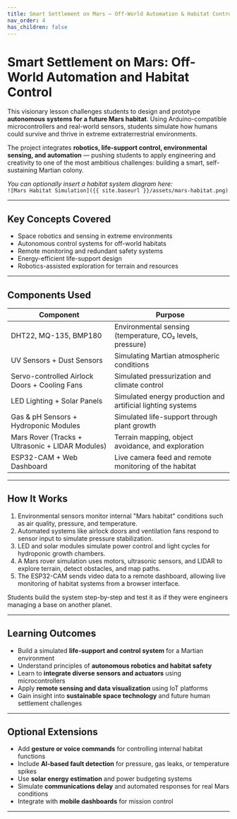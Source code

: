 ```yaml
---
title: Smart Settlement on Mars – Off-World Automation & Habitat Control
nav_order: 4
has_children: false
---
```


# Smart Settlement on Mars: Off-World Automation and Habitat Control

This visionary lesson challenges students to design and prototype **autonomous systems for a future Mars habitat**. Using Arduino-compatible microcontrollers and real-world sensors, students simulate how humans could survive and thrive in extreme extraterrestrial environments.

The project integrates **robotics, life-support control, environmental sensing, and automation** — pushing students to apply engineering and creativity to one of the most ambitious challenges: building a smart, self-sustaining Martian colony.

*You can optionally insert a habitat system diagram here:*  
`![Mars Habitat Simulation]({{ site.baseurl }}/assets/mars-habitat.png)`

---

## Key Concepts Covered

- Space robotics and sensing in extreme environments  
- Autonomous control systems for off-world habitats  
- Remote monitoring and redundant safety systems  
- Energy-efficient life-support design  
- Robotics-assisted exploration for terrain and resources

---

## Components Used

| Component                                         | Purpose                                                       |
|--------------------------------------------------|----------------------------------------------------------------|
| DHT22, MQ-135, BMP180                            | Environmental sensing (temperature, CO₂ levels, pressure)     |
| UV Sensors + Dust Sensors                        | Simulating Martian atmospheric conditions                     |
| Servo-controlled Airlock Doors + Cooling Fans    | Simulated pressurization and climate control                  |
| LED Lighting + Solar Panels                      | Simulated energy production and artificial lighting systems   |
| Gas & pH Sensors + Hydroponic Modules            | Simulated life-support through plant growth                   |
| Mars Rover (Tracks + Ultrasonic + LIDAR Modules) | Terrain mapping, object avoidance, and exploration            |
| ESP32-CAM + Web Dashboard                        | Live camera feed and remote monitoring of the habitat         |

---

## How It Works

1. Environmental sensors monitor internal "Mars habitat" conditions such as air quality, pressure, and temperature.  
2. Automated systems like airlock doors and ventilation fans respond to sensor input to simulate pressure stabilization.  
3. LED and solar modules simulate power control and light cycles for hydroponic growth chambers.  
4. A Mars rover simulation uses motors, ultrasonic sensors, and LIDAR to explore terrain, detect obstacles, and map paths.  
5. The ESP32-CAM sends video data to a remote dashboard, allowing live monitoring of habitat systems from a browser interface.

Students build the system step-by-step and test it as if they were engineers managing a base on another planet.

---

## Learning Outcomes

- Build a simulated **life-support and control system** for a Martian environment  
- Understand principles of **autonomous robotics and habitat safety**  
- Learn to **integrate diverse sensors and actuators** using microcontrollers  
- Apply **remote sensing and data visualization** using IoT platforms  
- Gain insight into **sustainable space technology** and future human settlement challenges

---

## Optional Extensions

- Add **gesture or voice commands** for controlling internal habitat functions  
- Include **AI-based fault detection** for pressure, gas leaks, or temperature spikes  
- Use **solar energy estimation** and power budgeting systems  
- Simulate **communications delay** and automated responses for real Mars conditions  
- Integrate with **mobile dashboards** for mission control

---


